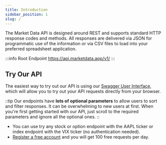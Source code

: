 ```yaml
---
title: Introduction
sidebar_position: 1
slug: /
---
```


The Market Data API is designed around REST and supports standard HTTP response codes and methods. All responses are delivered via JSON for programmatic use of the information or via CSV files to load into your preferred spreadsheet application.

:::info Root Endpoint
https://api.marketdata.app/v1/
:::

## Try Our API

The easiest way to try out our API is using our [Swagger User Interface](https://api.marketdata.app/), which will allow you to try out your API requests directly from your browser.

::tip
Our endpoints have **lots of optional parameters** to allow users to sort and filter responses. It can be overwhelming to new users at first. When you're first getting started with our API, just scroll to the required parameters and ignore all the optional ones.
::

- You can use try any stock or option endpoint with the AAPL ticker or index endpoint with the VIX ticker (no authentication needed).
- [Register a free account](https://www.marketdata.app/signup/) and you will get 100 free requests per day.
